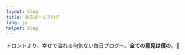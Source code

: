 ```yaml
---
layout: blog
title: あるばーとブログ
lang: jp
helper: blog
---
```

<p>トロントより、幸せで溢れる何気ない毎日ブログ〜。<strong>全ての意見は僕の</strong>。👀</p>
